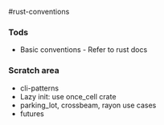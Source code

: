 #rust-conventions

### Tods
- Basic conventions - Refer to rust docs

### Scratch area
- cli-patterns
- Lazy init: use once_cell crate
- parking_lot, crossbeam, rayon use cases
- futures
